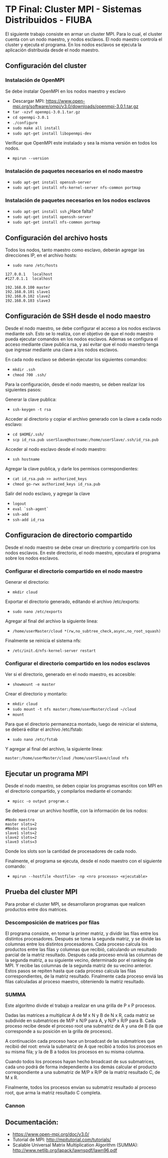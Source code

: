 # TP Final: Cluster MPI - Sistemas Distribuidos - FIUBA

El siguiente trabajo consiste en armar un cluster MPI. Para lo cual, el cluster cuenta con un nodo maestro, y nodos esclavos. El nodo maestro controla el cluster y ejecuta el programa. En los nodos esclavos se ejecuta la aplicación distribuida desde el nodo maestro.

## Configuración del cluster

### Instalación de OpenMPI

Se debe instalar OpenMPI en los nodos maestro y esclavo

- Descargar MPI: https://www.open-mpi.org/software/ompi/v3.0/downloads/openmpi-3.0.1.tar.gz
- `tar -xzvf openmpi-3.0.1.tar.gz`
- `cd openmpi-3.0.1`
- `./configure`
- `sudo make all install`
- `sudo apt-get install libopenmpi-dev`

Verificar que OpenMPI este instalado y sea la misma versión en todos los nodos.
- `mpirun --version`

### Instalación de paquetes necesarios en el nodo maestro

- `sudo apt-get install openssh-server`
- `sudo apt-get install nfs-kernel-server nfs-common portmap`

### Instalación de paquetes necesarios en los nodos esclavos

- `sudo apt-get install ssh` ¿Hace falta?
- `sudo apt-get install openssh-server`
- `sudo apt-get install nfs-common portmap`

## Configuración del archivo hosts

Todos los nodos, tanto maestro como esclavo, deberán agregar las direcciones IP, en el archivo hosts:

- `sudo nano /etc/hosts`

```
127.0.0.1	localhost
#127.0.1.1	localhost

192.168.0.100 master
192.168.0.101 slave1
192.168.0.102 slave2
192.168.0.103 slave3
```

## Configuración de SSH desde el nodo maestro

Desde el nodo maestro, se debe configurar el acceso a los nodos esclavos mediante ssh. Esto se lo realiza, con el objetivo de que el nodo maestro pueda ejecutar comandos en los nodos esclavos.
Ademas se configura el acceso mediante clave publica rsa, y así evitar que el nodo maestro tenga que ingresar mediante una clave a los nodos esclavos.

En cada nodo esclavo se deberán ejecutar los siguientes comandos:

- `mkdir .ssh`
- `chmod 700 .ssh/`

Para la configuración, desde el nodo maestro, se deben realizar los siguientes pasos:

Generar la clave publica:

- `ssh-keygen -t rsa`

Acceder al directorio y copiar el archivo generado con la clave a cada nodo esclavo:

- `cd $HOME/.ssh/`
- `scp id_rsa.pub userSlave@hostname:/home/userSlave/.ssh/id_rsa.pub`

Acceder al nodo esclavo desde el nodo maestro:

- `ssh hostname`

Agregar la clave publica, y darle los permisos correspondientes:

- `cat id_rsa.pub >> authorized_keys`
- `chmod go-rwx authorized_keys id_rsa.pub`
 
Salir del nodo esclavo, y agregar la clave

- `logout`
- ``` eval `ssh-agent` ```
- `ssh-add`
- `ssh-add id_rsa`

## Configuracion de directorio compartido

Desde el nodo maestro se debe crear un directorio y compartirlo con los nodos esclavos. En este directorio, el nodo maestro, ejecutara el programa sobre los nodos esclavos.

### Configurar el directorio compartido en el nodo maestro

Generar el directorio:

- `mkdir cloud`

Exportar el directorio generado, editando el archivo /etc/exports:

- `sudo nano /etc/exports`

Agregar al final del archivo la siguiente linea:

- `/home/userMaster/cloud *(rw,no_subtree_check,async,no_root_squash)`

Finalmente se reinicia el sistema nfs:

- `/etc/init.d/nfs-kernel-server restart`

### Configurar el directorio compartido en los nodos esclavos

Ver si el directorio, generado en el nodo maestro, es accesible:

- `showmount -e master`

Crear el directorio y montarlo:

- `mkdir cloud`
- `sudo mount -t nfs master:/home/userMaster/cloud ~/cloud`
- `mount`

Para que el directorio permanezca montado, luego de reiniciar el sistema, se deberá editar el archivo /etc/fstab:

- `sudo nano /etc/fstab`

Y agregar al final del archivo, la siguiente linea:
```
master:/home/userMaster/cloud /home/userSlave/cloud nfs
```

## Ejecutar un programa MPI

Desde el nodo maestro, se deben copiar los programas escritos con MPI en el directorio compartido, y compilarlos mediante el comando:

- `mpicc -o output program.c`

Se deberá crear un archivo hostfile, con la información de los nodos:

```
#Nodo maestro
master slots=2
#Nodos esclavo
slave1 slots=2
slave2 slots=2
slave3 slots=3
```

Donde los slots son la cantidad de procesadores de cada nodo.

Finalmente, el programa se ejecuta, desde el nodo maestro con el siguiente comando:

- `mpirun --hostfile <hostfile> -np <nro procesos> <ejecutable>`

## Prueba del cluster MPI

Para probar el cluster MPI, se desarrollaron programas que realicen productos entre dos matrices.

### Descomposición de matrices por filas

El programa consiste, en tomar la primer matriz, y dividir las filas entre los distintos procesadores. Después se toma la segunda matriz, y se divide las columnas entre los distintos procesadores.
Cada proceso calcula los productos entre las filas y columnas que recibió, calculando un resultado parcial de la matriz resultado. Después cada proceso enviá las columnas de la segunda matriz, a su siguiente vecino, determinado por el ranking de MPI. Y recibe las columnas de la segunda matriz de su vecino anterior. Estos pasos se repiten hasta que cada proceso calcula las filas correspondientes, de la matriz resultado.
Finalmente cada proceso enviá las filas calculadas al proceso maestro, obteniendo la matriz resultado.

### SUMMA

Este algoritmo divide el trabajo a realizar en una grilla de P x P procesos. 

Dadas las matrices a multiplicar A de M x N y B de N x R, cada matriz se subdivide en submatrices de M/P x N/P para A, y N/P x R/P para B. Cada proceso recibe desde el proceso root una submatriz de A y una de B (la que corresponde a su posición en la grilla de procesos). 

A continuación cada proceso hace un broadcast de las submatrices que recibió del root: envía la submatriz de A que recibió a todos los procesos en su misma fila; y la de B a todos los procesos en su misma columna. 

Cuando todos los procesos hayan hecho broadcast de sus submatrices, cada uno podrá de forma independiente a los demás calcular el producto correspondiente a una submatriz de M/P x R/P de la matriz resultado C, de M x R. 

Finalmente, todos los procesos envían su submatriz resultado al proceso root, que arma la matriz resultado C completa.

### Cannon


## Documentación:

- https://www.open-mpi.org/doc/v3.0/
- Tutorial de MPI: http://mpitutorial.com/tutorials/
- Scalable Universal Matrix Multiplication Algorithm (SUMMA): http://www.netlib.org/lapack/lawnspdf/lawn96.pdf